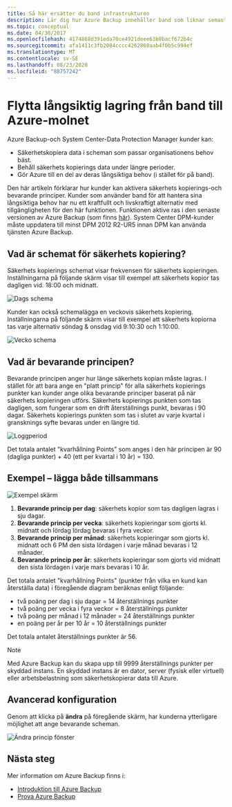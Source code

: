 ```yaml
---
title: Så här ersätter du band infrastrukturen
description: Lär dig hur Azure Backup innehåller band som liknar semantik som gör att du kan säkerhetskopiera och återställa data i Azure
ms.topic: conceptual
ms.date: 04/30/2017
ms.openlocfilehash: 4174868d391eda70ce4921deee63b8bacf672b4c
ms.sourcegitcommit: afa1411c3fb2084cccc4262860aab4f0b5c994ef
ms.translationtype: MT
ms.contentlocale: sv-SE
ms.lasthandoff: 08/23/2020
ms.locfileid: "88757242"
---
```

# <a name="move-your-long-term-storage-from-tape-to-the-azure-cloud"></a>Flytta långsiktig lagring från band till Azure-molnet

Azure Backup-och System Center-Data Protection Manager kunder kan:

* Säkerhetskopiera data i scheman som passar organisationens behov bäst.
* Behåll säkerhets kopierings data under längre perioder.
* Gör Azure till en del av deras långsiktiga behov (i stället för på band).

Den här artikeln förklarar hur kunder kan aktivera säkerhets kopierings-och bevarande principer. Kunder som använder band för att hantera sina långsiktiga behov har nu ett kraftfullt och livskraftigt alternativ med tillgängligheten för den här funktionen. Funktionen aktive ras i den senaste versionen av Azure Backup (som finns [här](https://aka.ms/azurebackup_agent)). System Center DPM-kunder måste uppdatera till minst DPM 2012 R2-UR5 innan DPM kan använda tjänsten Azure Backup.

## <a name="what-is-the-backup-schedule"></a>Vad är schemat för säkerhets kopiering?

Säkerhets kopierings schemat visar frekvensen för säkerhets kopieringen. Inställningarna på följande skärm visar till exempel att säkerhets kopior tas dagligen vid. 18:00 och midnatt.

![Dags schema](./media/backup-azure-backup-cloud-as-tape/dailybackupschedule.png)

Kunder kan också schemalägga en veckovis säkerhets kopiering. Inställningarna på följande skärm visar till exempel att säkerhets kopiorna tas varje alternativ söndag & onsdag vid 9:10:30 och 1:10:00.

![Vecko schema](./media/backup-azure-backup-cloud-as-tape/weeklybackupschedule.png)

## <a name="what-is-the-retention-policy"></a>Vad är bevarande principen?

Bevarande principen anger hur länge säkerhets kopian måste lagras. I stället för att bara ange en "platt princip" för alla säkerhets kopierings punkter kan kunder ange olika bevarande principer baserat på när säkerhets kopieringen utförs. Säkerhets kopierings punkten som tas dagligen, som fungerar som en drift återställnings punkt, bevaras i 90 dagar. Säkerhets kopierings punkten som tas i slutet av varje kvartal i gransknings syfte bevaras under en längre tid.

![Loggperiod](./media/backup-azure-backup-cloud-as-tape/retentionpolicy.png)

Det totala antalet "kvarhållning Points" som anges i den här principen är 90 (dagliga punkter) + 40 (ett per kvartal i 10 år) = 130.

## <a name="example--putting-both-together"></a>Exempel – lägga både tillsammans

![Exempel skärm](./media/backup-azure-backup-cloud-as-tape/samplescreen.png)

1. **Bevarande princip per dag**: säkerhets kopior som tas dagligen lagras i sju dagar.
2. **Bevarande princip per vecka**: säkerhets kopieringar som gjorts kl. midnatt och lördag lördag bevaras i fyra veckor.
3. **Bevarande princip per månad**: säkerhets kopieringar som gjorts kl. midnatt och 6 PM den sista lördagen i varje månad bevaras i 12 månader.
4. **Bevarande princip per år**: säkerhets kopieringar som gjorts vid midnatt den sista lördagen i varje mars bevaras i 10 år.

Det totala antalet "kvarhållning Points" (punkter från vilka en kund kan återställa data) i föregående diagram beräknas enligt följande:

* två poäng per dag i sju dagar = 14 återställnings punkter
* två poäng per vecka i fyra veckor = 8 återställnings punkter
* två poäng per månad i 12 månader = 24 återställnings punkter
* en poäng per år per 10 år = 10 återställnings punkter

Det totala antalet återställnings punkter är 56.

> [!NOTE]
> Med Azure Backup kan du skapa upp till 9999 återställnings punkter per skyddad instans. En skyddad instans är en dator, server (fysisk eller virtuell) eller arbetsbelastning som säkerhetskopierar data till Azure.
>

## <a name="advanced-configuration"></a>Avancerad konfiguration

Genom att klicka på **ändra** på föregående skärm, har kunderna ytterligare möjlighet att ange bevarande scheman.

![Ändra princip fönster](./media/backup-azure-backup-cloud-as-tape/modify.png)

## <a name="next-steps"></a>Nästa steg

Mer information om Azure Backup finns i:

* [Introduktion till Azure Backup](./backup-overview.md)
* [Prova Azure Backup](./backup-windows-with-mars-agent.md)
